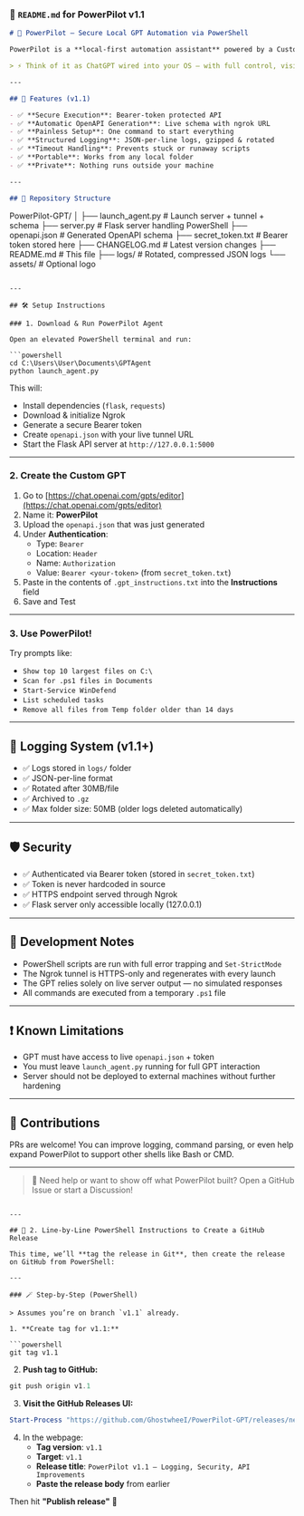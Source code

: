 ### 📘 `README.md` for PowerPilot v1.1

```markdown
# 🧠 PowerPilot – Secure Local GPT Automation via PowerShell

PowerPilot is a **local-first automation assistant** powered by a Custom GPT that connects to your Windows machine and executes PowerShell commands using natural language. You control the server. You authenticate the access. It does the work.

> ⚡️ Think of it as ChatGPT wired into your OS — with full control, visibility, and safety.

---

## 🚀 Features (v1.1)

- ✅ **Secure Execution**: Bearer-token protected API
- ✅ **Automatic OpenAPI Generation**: Live schema with ngrok URL
- ✅ **Painless Setup**: One command to start everything
- ✅ **Structured Logging**: JSON-per-line logs, gzipped & rotated
- ✅ **Timeout Handling**: Prevents stuck or runaway scripts
- ✅ **Portable**: Works from any local folder
- ✅ **Private**: Nothing runs outside your machine

---

## 📂 Repository Structure

```
PowerPilot-GPT/
│
├── launch_agent.py           # Launch server + tunnel + schema
├── server.py                 # Flask server handling PowerShell
├── openapi.json              # Generated OpenAPI schema
├── secret_token.txt          # Bearer token stored here
├── CHANGELOG.md              # Latest version changes
├── README.md                 # This file
├── logs/                     # Rotated, compressed JSON logs
└── assets/                   # Optional logo
```

---

## 🛠️ Setup Instructions

### 1. Download & Run PowerPilot Agent

Open an elevated PowerShell terminal and run:

```powershell
cd C:\Users\User\Documents\GPTAgent
python launch_agent.py
```

This will:

- Install dependencies (`flask`, `requests`)
- Download & initialize Ngrok
- Generate a secure Bearer token
- Create `openapi.json` with your live tunnel URL
- Start the Flask API server at `http://127.0.0.1:5000`

---

### 2. Create the Custom GPT

1. Go to [https://chat.openai.com/gpts/editor](https://chat.openai.com/gpts/editor)
2. Name it: **PowerPilot**
3. Upload the `openapi.json` that was just generated
4. Under **Authentication**:
   - Type: `Bearer`
   - Location: `Header`
   - Name: `Authorization`
   - Value: `Bearer <your-token>` (from `secret_token.txt`)
5. Paste in the contents of `.gpt_instructions.txt` into the **Instructions** field
6. Save and Test

---

### 3. Use PowerPilot!

Try prompts like:

- `Show top 10 largest files on C:\`
- `Scan for .ps1 files in Documents`
- `Start-Service WinDefend`
- `List scheduled tasks`
- `Remove all files from Temp folder older than 14 days`

---

## 🧾 Logging System (v1.1+)

- ✅ Logs stored in `logs/` folder
- ✅ JSON-per-line format
- ✅ Rotated after 30MB/file
- ✅ Archived to `.gz`
- ✅ Max folder size: 50MB (older logs deleted automatically)

---

## 🛡️ Security

- ✅ Authenticated via Bearer token (stored in `secret_token.txt`)
- ✅ Token is never hardcoded in source
- ✅ HTTPS endpoint served through Ngrok
- ✅ Flask server only accessible locally (127.0.0.1)

---

## 🔁 Development Notes

- PowerShell scripts are run with full error trapping and `Set-StrictMode`
- The Ngrok tunnel is HTTPS-only and regenerates with every launch
- The GPT relies solely on live server output — no simulated responses
- All commands are executed from a temporary `.ps1` file

---

## ❗ Known Limitations

- GPT must have access to live `openapi.json` + token
- You must leave `launch_agent.py` running for full GPT interaction
- Server should not be deployed to external machines without further hardening

---

## 🤝 Contributions

PRs are welcome! You can improve logging, command parsing, or even help expand PowerPilot to support other shells like Bash or CMD.

---

> 💬 Need help or want to show off what PowerPilot built? Open a GitHub Issue or start a Discussion!

```

---

## 🧾 2. Line-by-Line PowerShell Instructions to Create a GitHub Release

This time, we’ll **tag the release in Git**, then create the release on GitHub from PowerShell:

---

### 🪄 Step-by-Step (PowerShell)

> Assumes you’re on branch `v1.1` already.

1. **Create tag for v1.1:**

```powershell
git tag v1.1
```

2. **Push tag to GitHub:**

```powershell
git push origin v1.1
```

3. **Visit the GitHub Releases UI:**

```powershell
Start-Process "https://github.com/GhostwheeI/PowerPilot-GPT/releases/new"
```

4. In the webpage:
   - **Tag version**: `v1.1`
   - **Target**: `v1.1`
   - **Release title**: `PowerPilot v1.1 — Logging, Security, API Improvements`
   - **Paste the release body** from earlier

Then hit **"Publish release"** 🎉
